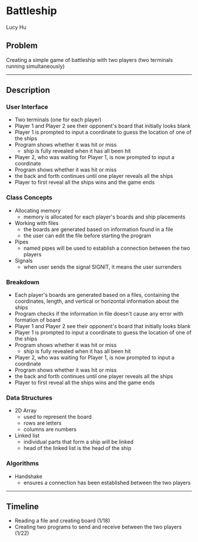 # Battleship
Lucy Hu

## Problem
Creating a simple game of battleship with two players (two terminals running simultaneously)

---

## Description
### User Interface 
- Two terminals (one for each player)
- Player 1 and Player 2 see their opponent's board that initially looks blank
- Player 1 is prompted to input a coordinate to guess the location of one of the ships
- Program shows whether it was hit or miss
  - ship is fully revealed when it has all been hit
- Player 2, who was waiting for Player 1, is now prompted to input a coordinate 
- Program shows whether it was hit or miss
- the back and forth continues until one player reveals all the ships
- Player to first reveal all the ships wins and the game ends

### Class Concepts
- Allocating memory
  - memory is allocated for each player's boards and ship placements
- Working with files
  - the boards are generated based on information found in a file
  - the user can edit the file before starting the program 
- Pipes
  - named pipes will be used to establish a connection between the two players
- Signals
  - when user sends the signal SIGNIT, it means the user surrenders

### Breakdown
- Each player's boards are generated based on a files, containing the coordinates, length, and vertical or horizontal information about the ships
- Program checks if the information in file doesn't cause any error with formation of board
- Player 1 and Player 2 see their opponent's board that initially looks blank
- Player 1 is prompted to input a coordinate to guess the location of one of the ships
- Program shows whether it was hit or miss
  - ship is fully revealed when it has all been hit
- Player 2, who was waiting for Player 1, is now prompted to input a coordinate 
- Program shows whether it was hit or miss
- the back and forth continues until one player reveals all the ships
- Player to first reveal all the ships wins and the game ends

### Data Structures
- 2D Array
  - used to represent the board
  - rows are letters
  - columns are numbers
- Linked list
  - individual parts that form a ship will be linked
  - head of the linked list is the head of the ship

### Algorithms
- Handshake
  - ensures a connection has been established between the two players
  
---

## Timeline
- Reading a file and creating board (1/18)
- Creating two programs to send and receive between the two players (1/22)
